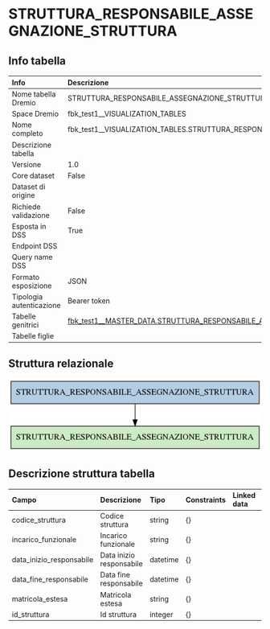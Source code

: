 # STRUTTURA_RESPONSABILE_ASSEGNAZIONE_STRUTTURA

## Info tabella

| Info                     | Descrizione                                                                                                                                                             |
|:-------------------------|:------------------------------------------------------------------------------------------------------------------------------------------------------------------------|
| Nome tabella Dremio      | STRUTTURA_RESPONSABILE_ASSEGNAZIONE_STRUTTURA                                                                                                                           |
| Space Dremio             | fbk_test1__VISUALIZATION_TABLES                                                                                                                                         |
| Nome completo            | fbk_test1__VISUALIZATION_TABLES.STRUTTURA_RESPONSABILE_ASSEGNAZIONE_STRUTTURA                                                                                           |
| Descrizione tabella      |                                                                                                                                                                         |
| Versione                 | 1.0                                                                                                                                                                     |
| Core dataset             | False                                                                                                                                                                   |
| Dataset di origine       |                                                                                                                                                                         |
| Richiede validazione     | False                                                                                                                                                                   |
| Esposta in DSS           | True                                                                                                                                                                    |
| Endpoint DSS             |                                                                                                                                                                         |
| Query name DSS           |                                                                                                                                                                         |
| Formato esposizione      | JSON                                                                                                                                                                    |
| Tipologia autenticazione | Bearer token                                                                                                                                                            |
| Tabelle genitrici        | [fbk_test1__MASTER_DATA.STRUTTURA_RESPONSABILE_ASSEGNAZIONE_STRUTTURA](/Documentation/fbk_test1__MASTER_DATA/STRUTTURA_RESPONSABILE_ASSEGNAZIONE_STRUTTURA/markdown.md) |
| Tabelle figlie           |                                                                                                                                                                         |

## Struttura relazionale

![STRUTTURA_RESPONSABILE_ASSEGNAZIONE_STRUTTURA](./graph_png.png)

## Descrizione struttura tabella

| Campo                    | Descrizione              | Tipo     | Constraints   | Linked data   | errors   |
|:-------------------------|:-------------------------|:---------|:--------------|:--------------|:---------|
| codice_struttura         | Codice struttura         | string   | {}            |               | {}       |
| incarico_funzionale      | Incarico funzionale      | string   | {}            |               | {}       |
| data_inizio_responsabile | Data inizio responsabile | datetime | {}            |               | {}       |
| data_fine_responsabile   | Data fine responsabile   | datetime | {}            |               | {}       |
| matricola_estesa         | Matricola estesa         | string   | {}            |               | {}       |
| id_struttura             | Id struttura             | integer  | {}            |               | {}       |
